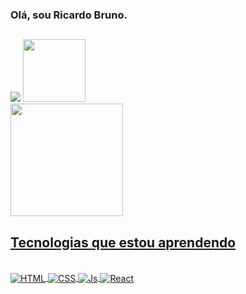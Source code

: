### Olá, sou Ricardo Bruno.

## 
<div>
  <a href="https://mail.google.com/mail/u/0/" target_"blank"><img src="https://img.shields.io/badge/Gmail-D14836?style=for-the-badge&logo=gmail&logoColor=white"></a>   <a href="https://www.linkedin.com/in/ricardobrunodev/" target="_blank"><img width="100px" src="https://img.shields.io/badge/-LinkedIn-%230077B5?style=for-the-      badge&logo=linkedin&logoColor=white" target="_blank"></a> 
    
 </div>


<div>
  <a href="https://github.com/RicardoBruno1">
  <img height="180em" src="https://github-readme-stats.vercel.app/api?username=RicardoBruno1&show_icons=true&hide=contribs,prs&cache_seconds=86400&theme=dracula"
  <img height="180em" src="https://github-readme-stats.vercel.app/api?/top-langs/username=RicardoBruno1&layout=compact&langs_count=7&theme=dracula"/>
</div>

## Tecnologias que estou aprendendo
<div style="display: inline_block"><br>
  <img align="center" alt="HTML" src="https://img.shields.io/badge/HTML5-E34F26?style=for-the-badge&logo=html5&logoColor=white">
  <img align="center" alt="CSS" src="https://img.shields.io/badge/CSS3-1572B6?style=for-the-badge&logo=css3&logoColor=white">
  <img align="center" alt="Js" src="https://img.shields.io/badge/JavaScript-F7DF1E?style=for-the-badge&logo=javascript&logoColor=black"> 
  <img align="center" alt="React"  src="https://img.shields.io/badge/React-20232A?style=for-the-badge&logo=react&logoColor=61DAFB)">   
   
</div>

##

  
   
